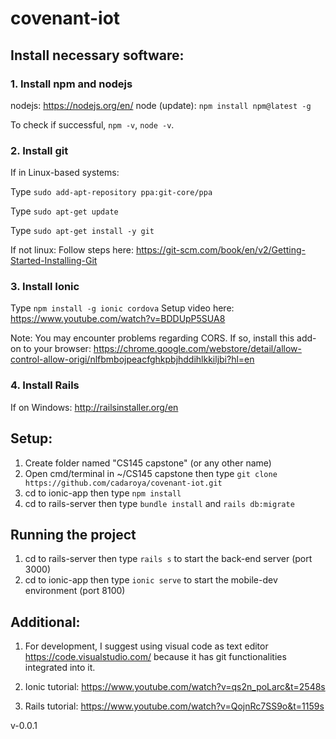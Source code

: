 # covenant-iot

## Install necessary software:

### 1. Install npm and nodejs

nodejs: https://nodejs.org/en/
node (update): `npm install npm@latest -g`

To check if successful, `npm -v`, `node -v`.

### 2. Install git
If in Linux-based systems:

Type `sudo add-apt-repository ppa:git-core/ppa`

Type `sudo apt-get update`

Type `sudo apt-get install -y git`

If not linux: Follow steps here: https://git-scm.com/book/en/v2/Getting-Started-Installing-Git

### 3. Install Ionic

Type `npm install -g ionic cordova`
Setup video here: https://www.youtube.com/watch?v=BDDUpP5SUA8

Note: You may encounter problems regarding CORS. If so, install this add-on to your browser: https://chrome.google.com/webstore/detail/allow-control-allow-origi/nlfbmbojpeacfghkpbjhddihlkkiljbi?hl=en

### 4. Install Rails

If on Windows: http://railsinstaller.org/en

## Setup:

1. Create folder named "CS145 capstone" (or any other name)
2. Open cmd/terminal in ~/CS145 capstone then type `git clone https://github.com/cadaroya/covenant-iot.git`
3. cd to ionic-app then type `npm install`
4. cd to rails-server then type `bundle install` and `rails db:migrate`

## Running the project

1. cd to rails-server then type `rails s` to start the back-end server (port 3000)
2. cd to ionic-app then type `ionic serve` to start the mobile-dev environment (port 8100)

## Additional:
1. For development, I suggest using visual code as text editor https://code.visualstudio.com/ because it has git functionalities integrated into it.

2. Ionic tutorial: https://www.youtube.com/watch?v=qs2n_poLarc&t=2548s

3. Rails tutorial: https://www.youtube.com/watch?v=QojnRc7SS9o&t=1159s

v-0.0.1
